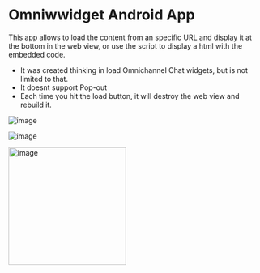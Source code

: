 # Omniwwidget Android App

This app allows to load the content from an specific URL and display it at the bottom in the web view, or use the script to display a html with the embedded code.

- It was created thinking in load Omnichannel Chat widgets, but is not limited to that.
- It doesnt support Pop-out
- Each time you hit the load button, it will destroy the web view and rebuild it.
  

![image](https://github.com/elopezanaya/omniwidgetapp-android/assets/981914/78d23277-ccda-4ec6-964d-955e078b38f7)


![image](https://github.com/elopezanaya/omniwidgetapp-android/assets/981914/df57bf1f-004c-43ed-b06b-6af1a2d969a7)

<img width="232" alt="image" src="https://github.com/elopezanaya/omniwidgetapp-android/assets/981914/6aec89c7-c4f3-473b-8c05-9ddd632888a0">
